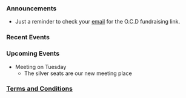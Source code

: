 ### Announcements
- Just a reminder to check your [email](mail.google.com) for the O.C.D fundraising link.

### Recent Events

### Upcoming Events
- Meeting on Tuesday
    - The silver seats are our new meeting place
    
### [Terms and Conditions](/TsAndCs)

